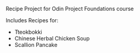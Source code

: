Recipe Project for Odin Project Foundations course

Includes Recipes for:

- Tteokbokki
- Chinese Herbal Chicken Soup
- Scallion Pancake
